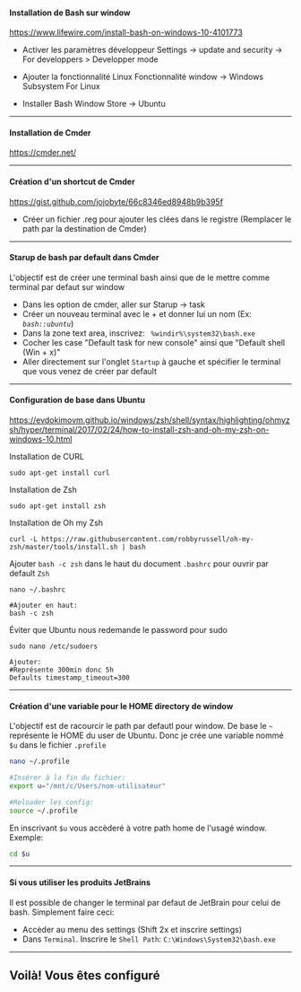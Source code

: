 

#### Installation de Bash sur window
https://www.lifewire.com/install-bash-on-windows-10-4101773
- Activer les paramètres développeur
Settings -> update and security -> For developpers > Developper mode

- Ajouter la fonctionnalité Linux
Fonctionnalité window -> Windows Subsystem For Linux

- Installer Bash
Window Store -> Ubuntu

___
#### Installation de Cmder
https://cmder.net/

___

#### Création d'un shortcut de Cmder
https://gist.github.com/jojobyte/66c8346ed8948b9b395f

- Créer un fichier .reg pour ajouter les clées dans le registre
(Remplacer le path par la destination de Cmder)

___

#### Starup de bash par default dans Cmder
L'objectif est de créer une terminal bash ainsi que de le mettre comme terminal par defaut sur window
- Dans les option de cmder, aller sur Starup -> task
- Créer un nouveau terminal avec le + et donner lui un nom (Ex: _`bash::ubuntu`_)
- Dans la zone text area, inscrivez: ` %windir%\system32\bash.exe`
- Cocher les case "Default task for new console" ainsi que "Default shell (Win + x)"
- Aller directement sur l'onglet `Startup` à gauche et spécifier le terminal que vous venez de créer par default
___

#### Configuration de base dans Ubuntu
https://evdokimovm.github.io/windows/zsh/shell/syntax/highlighting/ohmyzsh/hyper/terminal/2017/02/24/how-to-install-zsh-and-oh-my-zsh-on-windows-10.html

Installation de CURL
```
sudo apt-get install curl
```

Installation de Zsh
```
sudo apt-get install zsh
```

Installation de Oh my Zsh
```
curl -L https://raw.githubusercontent.com/robbyrussell/oh-my-zsh/master/tools/install.sh | bash
```

Ajouter `bash -c zsh` dans le haut du document `.bashrc` pour ouvrir par default `Zsh`
```
nano ~/.bashrc

#Ajouter en haut:
bash -c zsh
```

Éviter que Ubuntu nous redemande le password pour sudo
```
sudo nano /etc/sudoers

Ajouter:
#Représente 300min donc 5h
Defaults timestamp_timeout=300
```

___


#### Création d'une variable pour le HOME directory de window
L'objectif est de racourcir le path par defautl pour window. De base le `~` représente le HOME du user de Ubuntu.
Donc je crée une variable nommé `$u` dans le fichier `.profile`
```bash
nano ~/.profile

#Insérer à la fin du fichier:
export u="/mnt/c/Users/nom-utilisateur"

#Reloader les config:
source ~/.profile
```
En inscrivant `$u` vous accèderé à votre path home de l'usagé window.
Exemple:
```bash
cd $u
```
___

#### Si vous utiliser les produits JetBrains
Il est possible de changer le terminal par defaut de JetBrain pour celui de bash. Simplement faire ceci:
- Accèder au menu des settings (Shift 2x et inscrire settings)
- Dans `Terminal`. Inscrire le `Shell Path`: `C:\Windows\System32\bash.exe`
___




## Voilà! Vous êtes configuré
